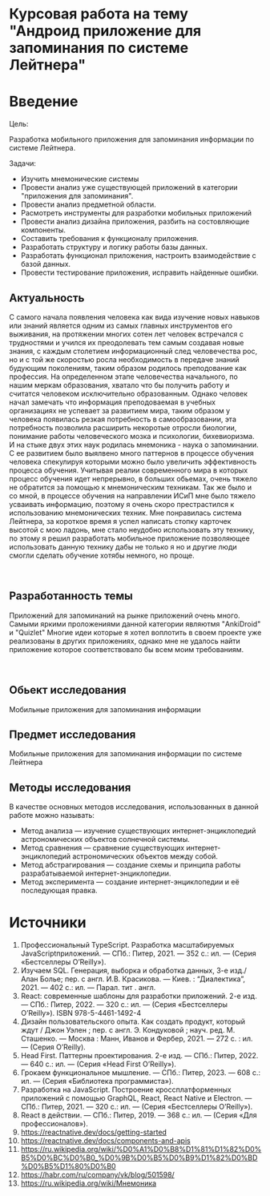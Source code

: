 # Курсовая работа на тему "Андроид приложение для запоминания по системе Лейтнера"

# Введение

Цель:

Разработка мобильного приложения для запоминания
информации по системе Лейтнера.

Задачи:

- Изучить мнемонические системы
- Провести анализ уже существующей приложений в категории "приложения для запоминания".
- Провести анализ предметной области.
- Расмотреть инструменты для разработки мобильных приложений
- Провести анализ дизайна приложения, разбить на состовляющие компоненты.
- Составить требования к функционалу приложения.
- Разработать структуру и логику работы базы данных.
- Разработать функционал приложения, настроить взаимодействие с базой данных.
- Провести тестирование приложения, исправить найденные ошибки.


## Актуальность

С самого начала появления человека как вида
изучение новых навыков или знаний является одним из самых главных инструментов
его выживания, на протяжении многих сотен лет человек встречался с трудностями
и учился их преодолевать тем самым создавая новые знания, с каждым
столетием информационный след человечества рос, но и с той же скоростью росла
необходимость в передаче знаний будующим поколениям, таким образом
родилось преподование как профессия. На определенном этапе человечества
начального, по нашим меркам образования, хватало что бы получить работу и считатся
человеком исключительно образованным. Однако человек начал замечать что информация
преподоваемая в учебных организациях не успевает за развитием мира, таким образом
у человека появилась резкая потребность в самообразовании, эта потребность
позволила расширить некоротые отросли биологии, понимание работы человеческого мозка
и психологии, бихевиоризма. И на стыке двух этих наук родилась мнемоника - наука о запоминании.
С ее развитием было выялвено много паттернов в процессе обучения человека
спекулируя которыми можно было увеличить эффективность процесса обучения.
Учитывая реалии современного мира в которых процесс обучения идет непрерывно,
в больших обьемах, очень тяжело не обратится за помощью к мнемоническим техникам.
Так же было и со мной, в процессе обучения на направлении ИСиП мне было тяжело
усваивать информацию, поэтому я очень скоро престрастился к использованию
мнемонических техник. Мне понравилась система Лейтнера, за короткое время
я успел написать стопку карточек высотой с мою ладонь, мне стало неудобно
использовать эту технику, по этому я решил разработать мобильное приложение
позволяющее использовать данную технику дабы не только я но и другие люди
смогли сделать обучение хотябы немного, но проще. 

<!-- Обучение это комплексный процесс требующий много времени и усилий от учащегося.
В процессе развития биологии, психологии и мнемоники были выявлены некоторые
закономерности в процессе обучения человека, используя которые можно увеличить
эффективность изучения или того или иного
В начале обучения на направлении ИСиП мне было тяжело усваивать учебный материал,
я решил разработать мобильное приложение чтобы облегчить
начальные этапы процесса обучения. -->

<br>

## Разработанность темы

Приложений для запоминаний на рынке приложений очень много.
Самыми яркими проложениями данной категории являютмя "AnkiDroid" и "Quizlet"
Многие идеи которые я хотел воплотить в своем проекте
уже реализованы в других приложениях, однако мне не удалось
найти приложение которое соответствовало бы всем моим требованиям.

<br>

## Обьект исследования
Мобильные приложения для запоминания информации

## Предмет исследования
Мобильные приложения для запоминания информации по системе Лейтнера

<!--
Методы исследования - то как вы познаете мир.
Существует 2 категории методов изучения, имперический и теоретический

Теоретические:

- Анализ
- Синтез
- Дедукция
- Индукция
- Аксиоматика

Имперический

- Наблюдение
- Опрос
- Эксперемент
- ...
-->

## Методы исследования
В качестве основных методов исследования, использованных в данной работе можно называть:

- Метод анализа — изучение существующих интернет-энциклопедий астрономических объектов солнечной системы.
- Метод сравнения — сравнение существующих интернет-энциклопедий астрономических объектов между собой.
- Метод абстрагирования — создание схемы и принципа работы разрабатываемой интернет-энциклопедии.
- Метод эксперимента — создание интернет-энциклопедии и её последующая правка.


<!--

## С какими проблемами я столкнулся в процессе разработки

### I

Причиной выбора react native в качестве инструмента разработки приложения
было предположение того что инструмент разрабатываемой крупной компанией(Facebook)
будет иметь экосистему. На деле же react native предлагает минимальный набор компонентов
позволяющий используя их как основу создавать очень широкий спектр компонентов пользовательского интерфейса.

Так например для работы с файловой системой мобильного устройства мне пришлось использовать
форк официальной библиотеки для работы с файловой системой, по причине простоты подключеия данной библиотеки.
официальная библиотека требует внесения изменений в файлы сборщика итогового приложения, также по неизвестным
мне причинам она не работала корректно. Однако форк тоже был не без изьянов. При попытки прочитать данные из файла
функция возвращала строку случайных символов, если быть точнее я так думал.

функция принимает:

- путь к файлу.
- тип кодирования файла(utf8 по умолчанию).
- в какой формат декодировать файл(utf8 по умолчанию).

Я зашел в исходный код библиотеки и заметил что считываемый файл кодируется в base64.
Я воспользовался веб сервисами для декодирования строки. Я выяснил что данные из файла
считываются

 -->

# Источники


<!-- Правильно оформить источники -->
<!-- https://www.piter.com/ можно просмотреть isbin издателей и автора -->
1. Профессиональный TypeScript. Разработка масштабируемых JavaScriptприложений. — СПб.: Питер, 2021. — 352 с.: ил. — (Серия «Бестселлеры
O’Reilly»).
2. Изучаем SQL. Генерация, выборка и обработка данных, 3-е изд./
Алан Болье; пер. с англ. И.В. Красикова. — Киев. : “Диалектика”, 2021. — 402 с.: ил. — Парал. тит . англ.
3. React: современные шаблоны для разработки приложений. 2-е изд. — СПб.:
Питер, 2022. — 320 с.: ил. — (Серия «Бестселлеры O’Reilly»).
ISBN 978-5-4461-1492-4
4. Дизайн пользовательского опыта. Как создать продукт,
который ждут / Джон Уэлен ; пер. с англ. Э. Кондуковой ; науч. ред. М. Сташенко. — Москва : Манн, Иванов
и Фербер, 2021. — 272 с. : ил. — (Серия O’Reilly).
5. Head First. Паттерны проектирования. 2-е изд. — СПб.: Питер, 2022. — 640 с.: ил. — (Серия «Head
First O’Reilly»).
6. Грокаем функциональное мышление. — СПб.: Питер, 2023. — 608 с.: ил. —
(Серия «Библиотека программиста»).
7. Разработка на JavaScript. Построение кроссплатформенных приложений
с помощью GraphQL, React, React Native и Electron. — СПб.: Питер, 2021. —
320 с.: ил. — (Серия «Бестселлеры O’Reilly»).
8. React в действии. — СПб.: Питер, 2019. — 368 с.: ил. — (Серия «Для профессионалов»).
9. https://reactnative.dev/docs/getting-started
10. https://reactnative.dev/docs/components-and-apis
11. https://ru.wikipedia.org/wiki/%D0%A1%D0%B8%D1%81%D1%82%D0%B5%D0%BC%D0%B0_%D0%9B%D0%B5%D0%B9%D1%82%D0%BD%D0%B5%D1%80%D0%B0
12. https://habr.com/ru/company/vk/blog/501598/
13. https://ru.wikipedia.org/wiki/Мнемоника
